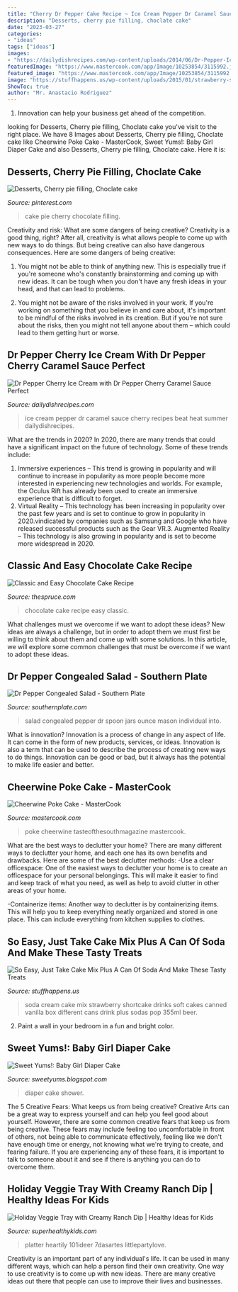 ```yaml
---
title: "Cherry Dr Pepper Cake Recipe ~ Ice Cream Pepper Dr Caramel Sauce Cherry Recipes Beat Heat Summer Dailydishrecipes"
description: "Desserts, cherry pie filling, choclate cake"
date: "2023-03-27"
categories:
- "ideas"
tags: ["ideas"]
images:
- "https://dailydishrecipes.com/wp-content/uploads/2014/06/Dr-Pepper-Ice-Cream-with-Dr-Pepper-Caramel-Sauce-Title-1.jpg"
featuredImage: "https://www.mastercook.com/app/Image/10253854/3115992.jpg"
featured_image: "https://www.mastercook.com/app/Image/10253854/3115992.jpg"
image: "https://stuffhappens.us/wp-content/uploads/2015/01/strawberry-shortcake.jpg"
ShowToc: true
author: "Mr. Anastacio Rodriguez"
---
```



1. Innovation can help your business get ahead of the competition.

	

		
looking for Desserts, Cherry pie filling, Choclate cake you've visit to the right place. We have 8 Images about Desserts, Cherry pie filling, Choclate cake like Cheerwine Poke Cake - MasterCook, Sweet Yums!: Baby Girl Diaper Cake and also Desserts, Cherry pie filling, Choclate cake. Here it is:
		
    
## Desserts, Cherry Pie Filling, Choclate Cake

<img loading=lazy src="https://i.pinimg.com/originals/9b/dc/28/9bdc2861ab93de956236253b888e43b6.jpg" onerror="this.onerror=null;this.src='https://tse3.mm.bing.net/th?id=OIP.Zj9vodvMr5xLEbcHVxa4PAHaJ4&amp;pid=15.1';" alt="Desserts, Cherry pie filling, Choclate cake">

_Source: pinterest.com_

>cake pie cherry chocolate filling. 

	

Creativity and risk: What are some dangers of being creative?
Creativity is a good thing, right? After all, creativity is what allows people to come up with new ways to do things. But being creative can also have dangerous consequences. Here are some dangers of being creative:
1) You might not be able to think of anything new. This is especially true if you're someone who's constantly brainstorming and coming up with new ideas. It can be tough when you don't have any fresh ideas in your head, and that can lead to problems.

2) You might not be aware of the risks involved in your work. If you're working on something that you believe in and care about, it's important to be mindful of the risks involved in its creation. But if you're not sure about the risks, then you might not tell anyone about them – which could lead to them getting hurt or worse.

    
## Dr Pepper Cherry Ice Cream With Dr Pepper Cherry Caramel Sauce Perfect

<img loading=lazy src="https://dailydishrecipes.com/wp-content/uploads/2014/06/Dr-Pepper-Ice-Cream-with-Dr-Pepper-Caramel-Sauce-Title-1.jpg" onerror="this.onerror=null;this.src='https://tse4.mm.bing.net/th?id=OIP.0PD-p6oYJ2znBVZwWldMKgHaKp&amp;pid=15.1';" alt="Dr Pepper Cherry Ice Cream with Dr Pepper Cherry Caramel Sauce Perfect">

_Source: dailydishrecipes.com_

>ice cream pepper dr caramel sauce cherry recipes beat heat summer dailydishrecipes. 

	

What are the trends in 2020?
In 2020, there are many trends that could have a significant impact on the future of technology. Some of these trends include:
1. Immersive experiences – This trend is growing in popularity and will continue to increase in popularity as more people become more interested in experiencing new technologies and worlds. For example, the Oculus Rift has already been used to create an immersive experience that is difficult to forget.
2. Virtual Reality – This technology has been increasing in popularity over the past few years and is set to continue to grow in popularity in 2020.vindicated by companies such as Samsung and Google who have released successful products such as the Gear VR.3. Augmented Reality – This technology is also growing in popularity and is set to become more widespread in 2020.

    
## Classic And Easy Chocolate Cake Recipe

<img loading=lazy src="https://fthmb.tqn.com/JepmLaThvG13Kk-34XWvMe0kV8k=/2500x1669/filters:fill(auto,1)/chocolate-cake-2500-56a211085f9b58b7d0c6344e.jpg" onerror="this.onerror=null;this.src='https://tse4.mm.bing.net/th?id=OIP.SN9jzYoOWFyFrOdEeeMBoAHaE8&amp;pid=15.1';" alt="Classic and Easy Chocolate Cake Recipe">

_Source: thespruce.com_

>chocolate cake recipe easy classic. 

	

What challenges must we overcome if we want to adopt these ideas?
New ideas are always a challenge, but in order to adopt them we must first be willing to think about them and come up with some solutions. In this article, we will explore some common challenges that must be overcome if we want to adopt these ideas.

    
## Dr Pepper Congealed Salad - Southern Plate

<img loading=lazy src="https://www.southernplate.com/wp-content/uploads/2009/07/DSC_3072-571x800.jpg" onerror="this.onerror=null;this.src='https://tse3.mm.bing.net/th?id=OIP.Hu0KRLNkyxlDJDm0nY580gHaKY&amp;pid=15.1';" alt="Dr Pepper Congealed Salad - Southern Plate">

_Source: southernplate.com_

>salad congealed pepper dr spoon jars ounce mason individual into. 

	

What is innovation?
Innovation is a process of change in any aspect of life. It can come in the form of new products, services, or ideas. Innovation is also a term that can be used to describe the process of creating new ways to do things. Innovation can be good or bad, but it always has the potential to make life easier and better.

    
## Cheerwine Poke Cake - MasterCook

<img loading=lazy src="https://www.mastercook.com/app/Image/10253854/3115992.jpg" onerror="this.onerror=null;this.src='https://tse1.mm.bing.net/th?id=OIP.mlLm_h5fgT_D6rAIqbXHugHaHa&amp;pid=15.1';" alt="Cheerwine Poke Cake - MasterCook">

_Source: mastercook.com_

>poke cheerwine tasteofthesouthmagazine mastercook. 

	

What are the best ways to declutter your home?
There are many different ways to declutter your home, and each one has its own benefits and drawbacks. Here are some of the best declutter methods: 
-Use a clear officespace: One of the easiest ways to declutter your home is to create an officespace for your personal belongings. This will make it easier to find and keep track of what you need, as well as help to avoid clutter in other areas of your home. 

-Containerize items: Another way to declutter is by containerizing items. This will help you to keep everything neatly organized and stored in one place. This can include everything from kitchen supplies to clothes.

    
## So Easy, Just Take Cake Mix Plus A Can Of Soda And Make These Tasty Treats

<img loading=lazy src="https://stuffhappens.us/wp-content/uploads/2015/01/strawberry-shortcake.jpg" onerror="this.onerror=null;this.src='https://tse1.mm.bing.net/th?id=OIP.5vD5A0UfGo9MkxSKWq7nwgHaC3&amp;pid=15.1';" alt="So Easy, Just Take Cake Mix Plus A Can Of Soda And Make These Tasty Treats">

_Source: stuffhappens.us_

>soda cream cake mix strawberry shortcake drinks soft cakes canned vanilla box different cans drink plus sodas pop 355ml beer. 

	

2. Paint a wall in your bedroom in a fun and bright color.

    
## Sweet Yums!: Baby Girl Diaper Cake

<img loading=lazy src="http://4.bp.blogspot.com/_WWA2i8bq9Qw/S9y4vbjYJzI/AAAAAAAAAK8/FpUbQKI75wI/s1600/Baby+Shower+009.jpg" onerror="this.onerror=null;this.src='https://tse4.mm.bing.net/th?id=OIP.TXVjZGY-9O6xrILHROq_qgHaJ4&amp;pid=15.1';" alt="Sweet Yums!: Baby Girl Diaper Cake">

_Source: sweetyums.blogspot.com_

>diaper cake shower. 

	

The 5 Creative Fears: What keeps us from being creative?
Creative Arts can be a great way to express yourself and can help you feel good about yourself. However, there are some common creative fears that keep us from being creative. These fears may include feeling too uncomfortable in front of others, not being able to communicate effectively, feeling like we don't have enough time or energy, not knowing what we're trying to create, and fearing failure. If you are experiencing any of these fears, it is important to talk to someone about it and see if there is anything you can do to overcome them.

    
## Holiday Veggie Tray With Creamy Ranch Dip | Healthy Ideas For Kids

<img loading=lazy src="https://shk-images.s3.amazonaws.com/wp-content/uploads/2014/11/holiday-veggie-tray.jpg" onerror="this.onerror=null;this.src='https://tse2.mm.bing.net/th?id=OIP.NCRqcWSIyZG1pcBEBt3f9QHaHx&amp;pid=15.1';" alt="Holiday Veggie Tray with Creamy Ranch Dip | Healthy Ideas for Kids">

_Source: superhealthykids.com_

>platter heartily 101ideer 7dasartes littlepartylove. 

	

Creativity is an important part of any individual's life. It can be used in many different ways, which can help a person find their own creativity. One way to use creativity is to come up with new ideas. There are many creative ideas out there that people can use to improve their lives and businesses.

